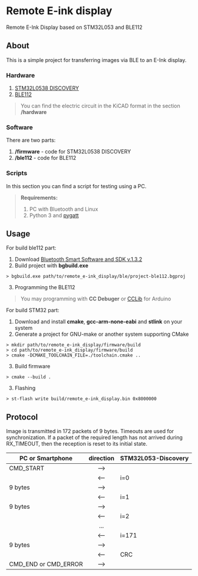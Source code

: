 #  Remote E-ink display
Remote E-Ink Display based on STM32L053 and BLE112

## About
This is a simple project for transferring images via BLE to an E-Ink display.

### Hardware
1. [STM32L0538 DISCOVERY](https://www.st.com/en/evaluation-tools/32l0538discovery.html)  
2. [BLE112](https://www.silabs.com/wireless/bluetooth/bluegiga-low-energy-legacy-modules/device.ble112)  

> You can find the electric circuit in the KiCAD format in the section **/hardware**

### Software

There are two parts:
1. **/firmware** - code for STM32L0538 DISCOVERY
2. **/ble112** - code for BLE112

### Scripts
In this section you can find a script for testing using a PC.

> **Requirements:**
> 1. PC with Bluetooth and Linux  
> 2. Python 3 and [pygatt](https://github.com/peplin/pygatt)

## Usage
For build ble112 part:
1. Download [Bluetooth Smart Software and SDK v.1.3.2](https://www.silabs.com/wireless/bluetooth/bluegiga-low-energy-legacy-modules/device.ble112)
2. Build project with **bgbuild.exe** 
```
> bgbuild.exe path/to/remote_e-ink_display/ble/project-ble112.bgproj
```
3. Programming the BLE112
> You may programming with **CC Debuger** or [CCLib](https://github.com/wavesoft/CCLib) for Arduino

For build STM32 part:
1. Download and install **cmake**, **gcc-arm-none-eabi** and **stlink** on your system
2. Generate a project for GNU-make or another system supporting CMake
```
> mkdir path/to/remote_e-ink_display/firmware/build
> cd path/to/remote_e-ink_display/firmware/build
> cmake -DCMAKE_TOOLCHAIN_FILE=./toolchain.cmake ..
```
3. Build firmware
```
> cmake --build .
```
3. Flashing
```
> st-flash write build/remote_e-ink_display.bin 0x8000000
```

## Protocol
Image is transmitted in 172 packets of 9 bytes. Timeouts are used for synchronization. If a packet of the required length has not arrived during RX_TIMEOUT, then the reception is reset to its initial state.

| PC or Smartphone | direction | STM32L053-Discovery  |
| ---------------- |:---------:| :--------------------|
| CMD_START | --> |   |
|   | <-- | i=0 |
| 9 bytes | --> |   |
|   | <-- | i=1 |
| 9 bytes | --> |   |
|   | <-- | i=2 |
|   | ... |   |
|   | <-- | i=171 |
| 9 bytes | --> |   |
|   | <-- | CRC |
| CMD_END or CMD_ERROR | --> |   |
